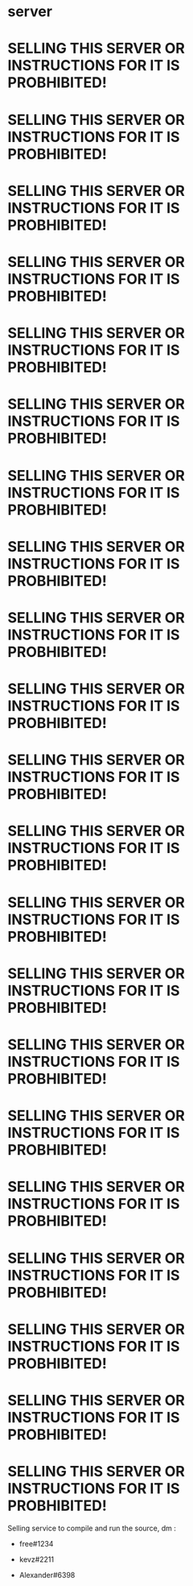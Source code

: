 # server

# SELLING THIS SERVER OR INSTRUCTIONS FOR IT IS PROBHIBITED!
# SELLING THIS SERVER OR INSTRUCTIONS FOR IT IS PROBHIBITED!
# SELLING THIS SERVER OR INSTRUCTIONS FOR IT IS PROBHIBITED!
# SELLING THIS SERVER OR INSTRUCTIONS FOR IT IS PROBHIBITED!
# SELLING THIS SERVER OR INSTRUCTIONS FOR IT IS PROBHIBITED!
# SELLING THIS SERVER OR INSTRUCTIONS FOR IT IS PROBHIBITED!
# SELLING THIS SERVER OR INSTRUCTIONS FOR IT IS PROBHIBITED!
# SELLING THIS SERVER OR INSTRUCTIONS FOR IT IS PROBHIBITED!
# SELLING THIS SERVER OR INSTRUCTIONS FOR IT IS PROBHIBITED!
# SELLING THIS SERVER OR INSTRUCTIONS FOR IT IS PROBHIBITED!
# SELLING THIS SERVER OR INSTRUCTIONS FOR IT IS PROBHIBITED!
# SELLING THIS SERVER OR INSTRUCTIONS FOR IT IS PROBHIBITED!
# SELLING THIS SERVER OR INSTRUCTIONS FOR IT IS PROBHIBITED!
# SELLING THIS SERVER OR INSTRUCTIONS FOR IT IS PROBHIBITED!
# SELLING THIS SERVER OR INSTRUCTIONS FOR IT IS PROBHIBITED!
# SELLING THIS SERVER OR INSTRUCTIONS FOR IT IS PROBHIBITED!
# SELLING THIS SERVER OR INSTRUCTIONS FOR IT IS PROBHIBITED!
# SELLING THIS SERVER OR INSTRUCTIONS FOR IT IS PROBHIBITED!
# SELLING THIS SERVER OR INSTRUCTIONS FOR IT IS PROBHIBITED!
# SELLING THIS SERVER OR INSTRUCTIONS FOR IT IS PROBHIBITED!
# SELLING THIS SERVER OR INSTRUCTIONS FOR IT IS PROBHIBITED!

Selling service to compile and run the source, dm :

- free#1234

- kevz#2211

- Alexander#6398
